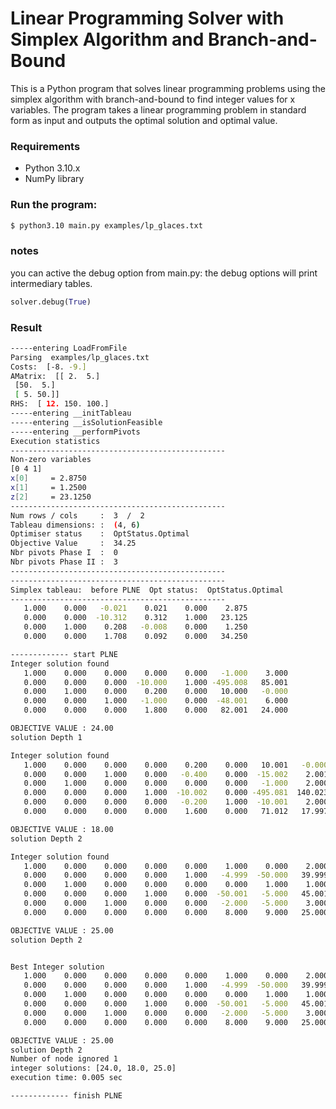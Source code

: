 # **Linear Programming Solver with Simplex Algorithm and Branch-and-Bound**

This is a Python program that solves linear programming problems using the simplex algorithm with branch-and-bound to find integer values for x variables. The program takes a linear programming problem in standard form as input and outputs the optimal solution and optimal value.

### **Requirements**

- Python 3.10.x
- NumPy library

### **Run the program:**

```bash
$ python3.10 main.py examples/lp_glaces.txt
```

### **notes**

you can active the debug option from main.py:
the debug options will print intermediary tables.

```py
solver.debug(True)
```

### **Result**

```bash
-----entering LoadFromFile
Parsing  examples/lp_glaces.txt
Costs:  [-8. -9.]
AMatrix:  [[ 2.  5.]
 [50.  5.]
 [ 5. 50.]]
RHS:  [ 12. 150. 100.]
-----entering __initTableau
-----entering __isSolutionFeasible
-----entering __performPivots
Execution statistics
------------------------------------------------
Non-zero variables
[0 4 1]
x[0]     = 2.8750
x[1]     = 1.2500
z[2]     = 23.1250
------------------------------------------------
Num rows / cols     :  3  /  2
Tableau dimensions: :  (4, 6)
Optimiser status    :  OptStatus.Optimal
Objective Value     :  34.25
Nbr pivots Phase I  :  0
Nbr pivots Phase II :  3
------------------------------------------------
------------------------------------------------
Simplex tableau:  before PLNE  Opt status:  OptStatus.Optimal
------------------------------------------------
   1.000    0.000   -0.021    0.021    0.000    2.875
   0.000    0.000  -10.312    0.312    1.000   23.125
   0.000    1.000    0.208   -0.008    0.000    1.250
   0.000    0.000    1.708    0.092    0.000   34.250

------------- start PLNE
Integer solution found
   1.000    0.000    0.000    0.000    0.000   -1.000    3.000
   0.000    0.000    0.000  -10.000    1.000 -495.008   85.001
   0.000    1.000    0.000    0.200    0.000   10.000   -0.000
   0.000    0.000    1.000   -1.000    0.000  -48.001    6.000
   0.000    0.000    0.000    1.800    0.000   82.001   24.000

OBJECTIVE VALUE : 24.00
solution Depth 1

Integer solution found
   1.000    0.000    0.000    0.000    0.200    0.000   10.001   -0.000
   0.000    0.000    1.000    0.000   -0.400    0.000  -15.002    2.001
   0.000    1.000    0.000    0.000    0.000    0.000   -1.000    2.000
   0.000    0.000    0.000    1.000  -10.002    0.000 -495.081  140.023
   0.000    0.000    0.000    0.000   -0.200    1.000  -10.001    2.000
   0.000    0.000    0.000    0.000    1.600    0.000   71.012   17.997

OBJECTIVE VALUE : 18.00
solution Depth 2

Integer solution found
   1.000    0.000    0.000    0.000    0.000    1.000    0.000    2.000
   0.000    0.000    0.000    0.000    1.000   -4.999  -50.000   39.999
   0.000    1.000    0.000    0.000    0.000    0.000    1.000    1.000
   0.000    0.000    0.000    1.000    0.000  -50.001   -5.000   45.001
   0.000    0.000    1.000    0.000    0.000   -2.000   -5.000    3.000
   0.000    0.000    0.000    0.000    0.000    8.000    9.000   25.000

OBJECTIVE VALUE : 25.00
solution Depth 2


Best Integer solution
   1.000    0.000    0.000    0.000    0.000    1.000    0.000    2.000
   0.000    0.000    0.000    0.000    1.000   -4.999  -50.000   39.999
   0.000    1.000    0.000    0.000    0.000    0.000    1.000    1.000
   0.000    0.000    0.000    1.000    0.000  -50.001   -5.000   45.001
   0.000    0.000    1.000    0.000    0.000   -2.000   -5.000    3.000
   0.000    0.000    0.000    0.000    0.000    8.000    9.000   25.000

OBJECTIVE VALUE : 25.00
solution Depth 2
Number of node ignored 1
integer solutions: [24.0, 18.0, 25.0]
execution time: 0.005 sec

------------- finish PLNE
```
